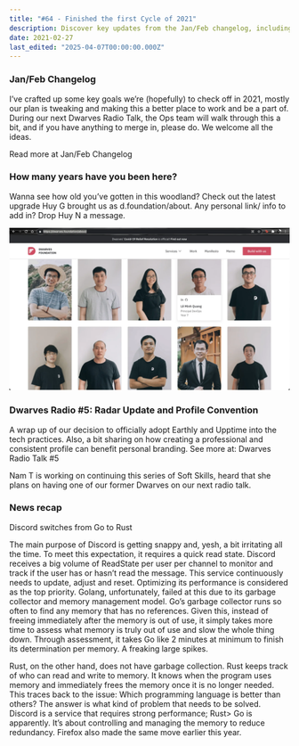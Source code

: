 ```yaml
---
title: "#64 - Finished the first Cycle of 2021"
description: Discover key updates from the Jan/Feb changelog, including Discord’s switch from Go to Rust for better performance and new tools for personal branding.
date: 2021-02-27
last_edited: "2025-04-07T00:00:00.000Z"
---
```


### Jan/Feb Changelog

I’ve crafted up some key goals we’re (hopefully) to check off in 2021, mostly our plan is tweaking and making this a better place to work and be a part of. During our next Dwarves Radio Talk, the Ops team will walk through this a bit, and if you have anything to merge in, please do. We welcome all the ideas.

Read more at Jan/Feb Changelog

### How many years have you been here?

Wanna see how old you’ve gotten in this woodland? Check out the latest upgrade Huy G brought us as d.foundation/about. Any personal link/ info to add in? Drop Huy N a message.

![](assets/notion-image-1744007058376-zl8ma.webp)

### Dwarves Radio #5: Radar Update and Profile Convention

A wrap up of our decision to officially adopt Earthly and Upptime into the tech practices. Also, a bit sharing on how creating a professional and consistent profile can benefit personal branding. See more at: Dwarves Radio Talk #5

Nam T is working on continuing this series of Soft Skills, heard that she plans on having one of our former Dwarves on our next radio talk.

### News recap

Discord switches from Go to Rust

The main purpose of Discord is getting snappy and, yesh, a bit irritating all the time. To meet this expectation, it requires a quick read state. Discord receives a big volume of ReadState per user per channel to monitor and track if the user has or hasn’t read the message. This service continuously needs to update, adjust and reset. Optimizing its performance is considered as the top priority. Golang, unfortunately, failed at this due to its garbage collector and memory management model. Go’s garbage collector runs so often to find any memory that has no references. Given this, instead of freeing immediately after the memory is out of use, it simply takes more time to assess what memory is truly out of use and slow the whole thing down. Through assessment, it takes Go like 2 minutes at minimum to finish its determination per memory. A freaking large spikes.

Rust, on the other hand, does not have garbage collection. Rust keeps track of who can read and write to memory. It knows when the program uses memory and immediately frees the memory once it is no longer needed. This traces back to the issue: Which programming language is better than others? The answer is what kind of problem that needs to be solved. Discord is a service that requires strong performance; Rust> Go is apparently. It’s about controlling and managing the memory to reduce redundancy. Firefox also made the same move earlier this year.

